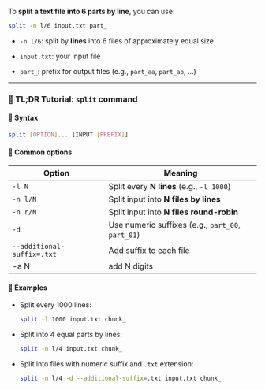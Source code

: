To **split a text file into 6 parts by line**, you can use:

```bash
split -n l/6 input.txt part_
```

- `-n l/6`: split by **lines** into 6 files of approximately equal size
    
- `input.txt`: your input file
    
- `part_`: prefix for output files (e.g., `part_aa`, `part_ab`, ...)
    

---

### 🔹 TL;DR Tutorial: `split` command

#### 📌 **Syntax**

```bash
split [OPTION]... [INPUT [PREFIX]]
```

#### 📘 **Common options**

| Option                     | Meaning                                           |
| -------------------------- | ------------------------------------------------- |
| `-l N`                     | Split every **N lines** (e.g., `-l 1000`)         |
| `-n l/N`                   | Split input into **N files by lines**             |
| `-n r/N`                   | Split input into **N files round-robin**          |
| `-d`                       | Use numeric suffixes (e.g., `part_00`, `part_01`) |
| `--additional-suffix=.txt` | Add suffix to each file                           |
| -a N                       | add N digits                                      |

#### 🧪 **Examples**

- Split every 1000 lines:
    
    ```bash
    split -l 1000 input.txt chunk_
    ```
    
- Split into 4 equal parts by lines:
    
    ```bash
    split -n l/4 input.txt chunk_
    ```
    
- Split into files with numeric suffix and `.txt` extension:
    
    ```bash
    split -n l/4 -d --additional-suffix=.txt input.txt chunk_
    ```
    
